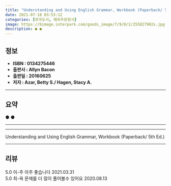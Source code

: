 ```yaml
---
title: "Understanding and Using English Grammar, Workbook (Paperback/ 5th Ed.)"
date: 2021-07-18 03:53:12
categories: [외국도서, 해외주문원서]
image: https://bimage.interpark.com/goods_image/7/9/0/2/255827902s.jpg
description: ● ●
---
```


## **정보**

- **ISBN : 0134275446**
- **출판사 : Allyn   Bacon**
- **출판일 : 20160625**
- **저자 : Azar, Betty S./ Hagen, Stacy A.**

------



## **요약**

●  ●  

------



------


Understanding and Using English Grammar, Workbook (Paperback/ 5th Ed.) 

------


## **리뷰** 

5.0 이-주 아주 좋습니다  2021.03.31 <br/>5.0 최-옥 문제를 더 많이 풀어볼수 있어요 2020.08.13 <br/>